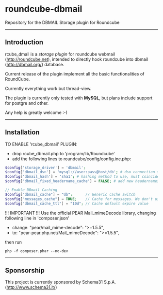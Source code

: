 # roundcube-dbmail
Repository for the DBMAIL Storage plugin for Roundcube

---
## Introduction

rcube_dmail is a _storage plugin_ for roundcube webmail (http://roundcube.net), intended to directly hook roundcube into dbmail (http://dbmail.org/) database.

Current release of the plugin implement all the basic functionalities of RoundCube.

Currently everything work but thread-view.

The plugin is currently only tested with **MySQL**, but plans include support for postgre and other.

Any help is greatly welcome :-)

---
## Installation

TO ENABLE 'rcube_dbmail' PLUGIN:
* drop rcube_dbmail.php to 'program/lib/Roundcube'
* add the following lines to roundcube/config/config.inc.php:

```php
$config['storage_driver'] = 'dbmail';
$config['dbmail_dsn'] = 'mysql://user:pass@host/db'; # dsn connection string
$config['dbmail_hash'] = 'sha1'; # hashing method to use, must coincide with dbmail.conf - sha1, md5, sha256, sha512, whirlpool. sha1 is the default
$config['dbmail_fixed_headername_cache'] = FALSE; # add new headernames (if not exists) in 'dbmail_headername' when saving messages

// Enable DBmail Caching
$config["dbmail_cache"] = "db";      // Generic cache switch
$config["messages_cache"] = TRUE;    // Cache for messages. We don't use it
$config["dbmail_cache_ttl"] = "10d"; // Cache default expire value
```

!!! IMPORTANT !!!
Use the official PEAR Mail_mimeDecode library, changing following line in 'composer.json'
- change:  "pear/mail_mime-decode": ">=1.5.5",
- to:      "pear-pear.php.net/Mail_mimeDecode": ">=1.5.5",

then run 

```
php -f composer.phar --no-dev
```

---
## Sponsorship

This project is currently sponsored by Schema31 S.p.A. (http://www.schema31.it/)
